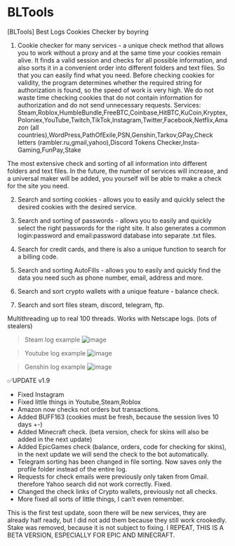 # BLTools
[BLTools] Best Logs Cookies Checker by boyring


1. Cookie checker for many services - a unique check method that allows you to work without a proxy and at the same time your cookies remain alive. It finds a valid session and checks for all possible information, and also sorts it in a convenient order into different folders and text files. So that you can easily find what you need. Before checking cookies for validity, the program determines whether the required string for authorization is found, so the speed of work is very high. We do not waste time checking cookies that do not contain information for authorization and do not send unnecessary requests.
Services: Steam,Roblox,HumbleBundle,FreeBTC,Coinbase,HitBTC,KuCoin,Kryptex,Poloniex,YouTube,Twitch,TikTok,Instagram,Twitter,Facebook,Netflix,Amazon (all countries),WordPress,PathOfExile,PSN,Genshin,Tarkov,GPay,Check letters (rambler.ru,gmail,yahoo),Discord Tokens Checker,Insta-Gaming,FunPay,Stake

The most extensive check and sorting of all information into different folders and text files.
In the future, the number of services will increase, and a universal maker will be added, you yourself will be able to make a check for the site you need.

2. Search and sorting cookies - allows you to easily and quickly select the desired cookies with the desired service.

3. Search and sorting of passwords - allows you to easily and quickly select the right passwords for the right site. It also generates a common login:password and email:password database into separate .txt files.

4. Search for credit cards, and there is also a unique function to search for a billing code.

5. Search and sorting AutoFills - allows you to easily and quickly find the data you need such as phone number, email, address and more.

6. Search and sort crypto wallets with a unique feature - balance check.

7. Search and sort files steam, discord, telegram, ftp.

Multithreading up to real 100 threads.
Works with Netscape logs. (lots of stealers)


> Steam log example
![image](https://user-images.githubusercontent.com/104257061/179494037-4b2fa062-9ff5-428b-9737-0af3f0beaa8c.png)


> Youtube log example
![image](https://user-images.githubusercontent.com/104257061/179494121-5f9357f1-d78f-4e35-852d-140fb9f5cfe6.png)


> Genshin log example
![image](https://user-images.githubusercontent.com/104257061/179494196-5aa033ab-a734-483c-813d-6cab05298fee.png)



✅UPDATE v1.9
* Fixed Instagram
* Fixed little things in Youtube,Steam,Roblox
* Amazon now checks not orders but transactions.
* Added BUFF163 (cookies must be fresh, because the session lives 10 days +-)
* Added Minecraft check. (beta version, check for skins will also be added in the next update)
* Added EpicGames check (balance, orders, code for checking for skins), in the next update we will send the check to the bot automatically.
* Telegram sorting has been changed in file sorting. Now saves only the profile folder instead of the entire log.
* Requests for check emails were previously only taken from Gmail. therefore Yahoo search did not work correctly. Fixed.
* Changed the check links of Crypto wallets, previously not all checks.
* More fixed all sorts of little things, I can’t even remember.

This is the first test update, soon there will be new services, they are already half ready, but I did not add them because they still work crookedly. Stake was removed, because it is not subject to fixing.
I REPEAT, THIS IS A BETA VERSION, ESPECIALLY FOR EPIC AND MINECRAFT.
